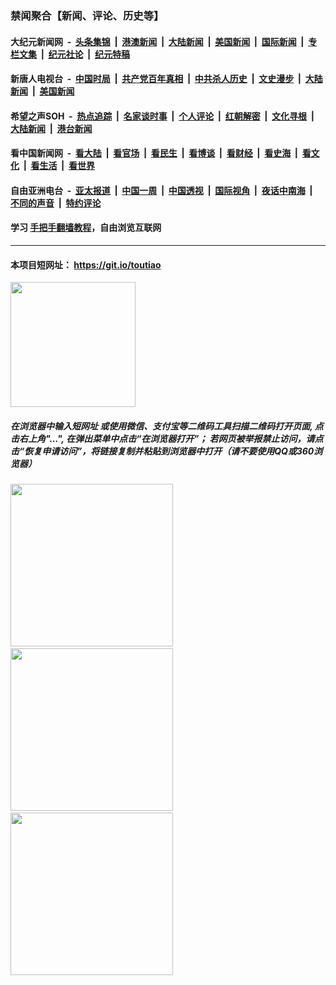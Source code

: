 ### 禁闻聚合【新闻、评论、历史等】

#### 大纪元新闻网 &nbsp;-&nbsp; [头条集锦](indexes/E头条集锦.md?t=02121511) &nbsp;|&nbsp; [港澳新闻](indexes/E港澳新闻.md?t=02121511)  &nbsp;|&nbsp; [大陆新闻](indexes/E大陆新闻.md?t=02121511) &nbsp;|&nbsp; [美国新闻](indexes/E美国新闻.md?t=02121511) &nbsp;|&nbsp; [国际新闻](indexes/E国际新闻.md?t=02121511) &nbsp;|&nbsp; [专栏文集](indexes/E专栏文集.md?t=02121511) &nbsp;|&nbsp; [纪元社论](indexes/E纪元社论.md?t=02121511) &nbsp;|&nbsp; [纪元特稿](indexes/E纪元特稿.md?t=02121511) 

#### 新唐人电视台 &nbsp;-&nbsp; [中国时局](indexes/N中国时局.md?t=02121511) &nbsp;|&nbsp; [共产党百年真相](indexes/N共产党百年真相.md?t=02121511) &nbsp;|&nbsp; [中共杀人历史](indexes/N中共杀人历史.md?t=02121511) &nbsp;|&nbsp; [文史漫步](indexes/N文史漫步.md?t=02121511) &nbsp;|&nbsp; [大陆新闻](indexes/N大陆新闻.md?t=02121511) &nbsp;|&nbsp; [美国新闻](indexes/N美国新闻.md?t=02121511)

#### 希望之声SOH &nbsp;-&nbsp; [热点追踪](indexes/H热点追踪.md?t=02121511) &nbsp;|&nbsp; [名家谈时事](indexes/H名家谈时事.md?t=02121511) &nbsp;|&nbsp; [个人评论](indexes/H个人评论.md?t=02121511)  &nbsp;|&nbsp; [红朝解密](indexes/H红朝解密.md?t=02121511) &nbsp;|&nbsp; [文化寻根](indexes/H文化寻根.md?t=02121511) &nbsp;|&nbsp; [大陆新闻](indexes/H大陆新闻.md?t=02121511) &nbsp;|&nbsp; [港台新闻](indexes/H港台新闻.md?t=02121511)

#### 看中国新闻网 &nbsp;-&nbsp; [看大陆](indexes/S看大陆.md?t=02121511) &nbsp;|&nbsp; [看官场](indexes/S看官场.md?t=02121511) &nbsp;|&nbsp; [看民生](indexes/S看民生.md?t=02121511)  &nbsp;|&nbsp; [看博谈](indexes/S看博谈.md?t=02121511) &nbsp;|&nbsp; [看财经](indexes/S看财经.md?t=02121511) &nbsp;|&nbsp; [看史海](indexes/S看史海.md?t=02121511) &nbsp;|&nbsp; [看文化](indexes/S看文化.md?t=02121511) &nbsp;|&nbsp; [看生活](indexes/S看生活.md?t=02121511) &nbsp;|&nbsp; [看世界](indexes/S看世界.md?t=02121511)

#### 自由亚洲电台 &nbsp;-&nbsp; [亚太报道](indexes/R亚太报道.md?t=02121511) &nbsp;|&nbsp; [中国一周](indexes/R中国一周.md?t=02121511) &nbsp;|&nbsp; [中国透视](indexes/R中国透视.md?t=02121511)  &nbsp;|&nbsp; [国际视角](indexes/R国际视角.md?t=02121511) &nbsp;|&nbsp; [夜话中南海](indexes/R夜话中南海.md?t=02121511) &nbsp;|&nbsp; [不同的声音](indexes/R不同的声音.md?t=02121511) &nbsp;|&nbsp; [特约评论](indexes/R特约评论.md?t=02121511)

#### 学习 [手把手翻墙教程](https://github.com/gfw-breaker/guides/wiki)，自由浏览互联网

----

#### 本项目短网址： https://git.io/toutiao
<img src="https://raw.githubusercontent.com/gfw-breaker/banned-news/master/scripts/img/qr.png" width="200px"/>  

##### 在浏览器中输入短网址 或使用微信、支付宝等二维码工具扫描二维码打开页面, 点击右上角"...", 在弹出菜单中点击“在浏览器打开”； 若网页被举报禁止访问，请点击“恢复申请访问”，将链接复制并粘贴到浏览器中打开（请不要使用QQ或360浏览器）

<img src="https://raw.githubusercontent.com/gfw-breaker/banned-news/master/scripts/img/1.png" width="260px"/> &nbsp; <img src="https://raw.githubusercontent.com/gfw-breaker/banned-news/master/scripts/img/2.png" width="260px"/> &nbsp; <img src="https://raw.githubusercontent.com/gfw-breaker/banned-news/master/scripts/img/3.png" width="260px"/>
